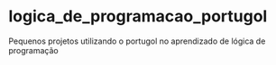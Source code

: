 # logica_de_programacao_portugol
Pequenos projetos utilizando o portugol no aprendizado de lógica de programação
